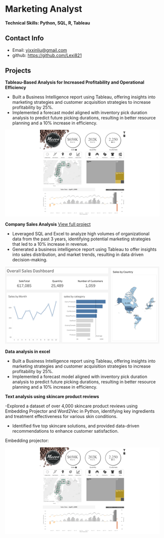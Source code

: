 # Marketing Analyst

#### Technical Skills: Python, SQL, R, Tableau

## Contact Info
- Email: yixxinliu@gmail.com
- github: https://github.com/Lexi821

## Projects

**Tableau-Based Analysis for Increased Profitability and Operational Efficiency**
- Built a Business Intelligence report using Tableau, offering insights into marketing strategies and customer acquisition strategies to increase profitability by 25%.
- Implemented a forecast model aligned with inventory pick duration analysis to predict future picking durations, resulting in better resource planning and a 10% increase in efficiency.

![Maven roaster](/images/MavenRoasters2.png)

**Company Sales Analysis**
[View full project](https://github.com/Lexi821/company_sales_analysis)

- Leveraged SQL and Excel to analyze high volumes of organizational data from the past 3 years, identifying potential marketing strategies that led to a 10% increase in revenue. 
- Generated a business intelligence report using Tableau to offer insights into sales distribution, and market trends, resulting in data driven decision-making.

![Company Sales Analysis](/images/companySalesDash.png)


**Data analysis in excel**
- Built a Business Intelligence report using Tableau, offering insights into marketing strategies and customer acquisition strategies to increase profitability by 25%.
- Implemented a forecast model aligned with inventory pick duration analysis to predict future picking durations, resulting in better resource planning and a 10% increase in efficiency.

**Text analysis using skincare product reviews**

-Explored a dataset of over 4,000 skincare product reviews using Embedding Projector and Word2Vec in Python, identifying key ingredients and treatment effectiveness for various skin conditions.
- Identified five top skincare solutions, and provided data-driven recommendations to enhance customer satisfaction.

Embedding projector:

![embedding projector](/images/MavenRoasters2.png)




